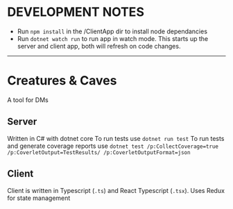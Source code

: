 # DEVELOPMENT NOTES
* Run ```npm install``` in the /ClientApp dir to install node dependancies
* Run ```dotnet watch run``` to run app in watch mode. This starts up the server and client app, both will refresh on code changes.

---

# Creatures & Caves
A tool for DMs

## Server
Written in C# with dotnet core
To run tests use ```dotnet run test```
To run tests and generate coverage reports use ```dotnet test /p:CollectCoverage=true /p:CoverletOutput=TestResults/ /p:CoverletOutputFormat=json```

## Client
Client is written in Typescript (```.ts```) and React Typescript (```.tsx```). Uses Redux for state management
